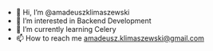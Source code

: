 - 👋 Hi, I’m @amadeuszklimaszewski
- 👀 I’m interested in Backend Development
- 🌱 I’m currently learning Celery
- 📫 How to reach me amadeusz.klimaszewski@gmail.com

<!---
amadeuszklimaszewski/amadeuszklimaszewski is a ✨ special ✨ repository because its `README.md` (this file) appears on your GitHub profile.
You can click the Preview link to take a look at your changes.
--->
